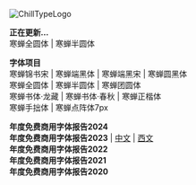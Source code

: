 ![ChillTypeLogo](https://github.com/Warren2060/Warren2060/assets/87366329/01853e09-95ae-4670-b7df-39c52d23d12a)

**正在更新...** <br> 
寒蝉全圆体 | 寒蝉半圆体 <br>

**字体项目** <br>
寒蝉锦书宋 | 寒蝉端黑体 | 寒蝉端黑宋 | 寒蝉圆黑体 <br>
寒蝉全圆体 | 寒蝉半圆体 | 寒蝉团圆体 <br>
寒蝉书体·龙藏 | 寒蝉书体·春秋 | 寒蝉正楷体 <br>
寒蝉手拙体 | 寒蝉点阵体7px <br>

**年度免费商用字体报告2024** <br>
**年度免费商用字体报告2023** |  [中文](https://www.zcool.com.cn/article/ZMTUxMzA2OA==.html)  |  [西文](https://www.zcool.com.cn/article/ZMTUxMzA3Ng==.html) <br>
**年度免费商用字体报告2022** <br>
**年度免费商用字体报告2021** <br>
**年度免费商用字体报告2020** <br>
